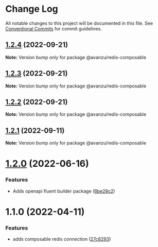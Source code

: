 # Change Log

All notable changes to this project will be documented in this file.
See [Conventional Commits](https://conventionalcommits.org) for commit guidelines.

## [1.2.4](https://github.com/avanzu/node-packages/compare/@avanzu/redis-composable@1.2.3...@avanzu/redis-composable@1.2.4) (2022-09-21)

**Note:** Version bump only for package @avanzu/redis-composable





## [1.2.3](https://github.com/avanzu/node-packages/compare/@avanzu/redis-composable@1.2.1...@avanzu/redis-composable@1.2.3) (2022-09-21)

**Note:** Version bump only for package @avanzu/redis-composable





## [1.2.2](https://github.com/avanzu/node-packages/compare/@avanzu/redis-composable@1.2.1...@avanzu/redis-composable@1.2.2) (2022-09-21)

**Note:** Version bump only for package @avanzu/redis-composable





## [1.2.1](https://github.com/avanzu/node-packages/compare/@avanzu/redis-composable@1.2.0...@avanzu/redis-composable@1.2.1) (2022-09-11)

**Note:** Version bump only for package @avanzu/redis-composable





# [1.2.0](https://github.com/avanzu/node-packages/compare/@avanzu/redis-composable@1.1.0...@avanzu/redis-composable@1.2.0) (2022-06-16)


### Features

* Adds openapi fluent builder package ([6be28c2](https://github.com/avanzu/node-packages/commit/6be28c26c5dc471130df72d7a381ba3960adbb15))





# 1.1.0 (2022-04-11)


### Features

* adds composable redis connection ([27c8293](https://github.com/avanzu/node-packages/commit/27c8293a0a0cdf98f4a1c59cc3341732f7bd5125))
